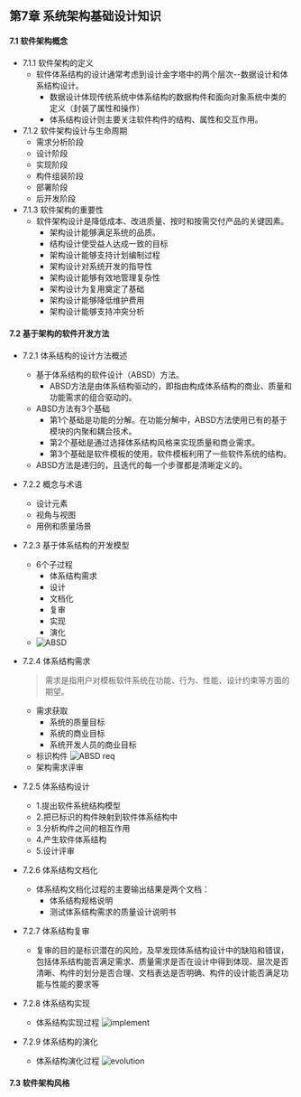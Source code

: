 ## 第7章 系统架构基础设计知识
#### 7.1 软件架构概念
- 7.1.1 软件架构的定义
	- 软件体系结构的设计通常考虑到设计金字塔中的两个层次--数据设计和体系结构设计。
		- 数据设计体现传统系统中体系结构的数据构件和面向对象系统中类的定义（封装了属性和操作）
		- 体系结构设计则主要关注软件构件的结构、属性和交互作用。
- 7.1.2 软件架构设计与生命周期
	- 需求分析阶段
	- 设计阶段
	- 实现阶段
	- 构件组装阶段
	- 部署阶段
	- 后开发阶段
- 7.1.3 软件架构的重要性
	- 软件架构设计是降低成本、改进质量、按时和按需交付产品的关键因素。
		- 架构设计能够满足系统的品质。
		- 结构设计使受益人达成一致的目标
		- 架构设计能够支持计划编制过程
		- 架构设计对系统开发的指导性
		- 架构设计能够有效地管理复杂性
		- 架构设计为复用奠定了基础
		- 架构设计能够降低维护费用
		- 架构设计能够支持冲突分析
#### 7.2 基于架构的软件开发方法
- 7.2.1 体系结构的设计方法概述
	- 基于体系结构的软件设计（ABSD）方法。
		- ABSD方法是由体系结构驱动的，即指由构成体系结构的商业、质量和功能需求的组合驱动的。
	- ABSD方法有3个基础
		- 第1个基础是功能的分解。在功能分解中，ABSD方法使用已有的基于模块的内聚和耦合技术。
		- 第2个基础是通过选择体系结构风格来实现质量和商业需求。
		- 第3个基础是软件模板的使用，软件模板利用了一些软件系统的结构。
	- ABSD方法是递归的，且迭代的每一个步骤都是清晰定义的。
- 7.2.2 概念与术语
	- 设计元素
	- 视角与视图
	- 用例和质量场景
- 7.2.3 基于体系结构的开发模型
	- 6个子过程
		- 体系结构需求
		- 设计
		- 文档化
		- 复审
		- 实现
		- 演化
	- ![ABSD](ABSD.jpg)
- 7.2.4 体系结构需求
	> 需求是指用户对模板软件系统在功能、行为、性能、设计约束等方面的期望。

	- 需求获取
		- 系统的质量目标
		- 系统的商业目标
		- 系统开发人员的商业目标
	- 标识构件
	![ABSD req](ABSD-req.png)
	- 架构需求评审
- 7.2.5 体系结构设计
	- 1.提出软件系统结构模型
	- 2.把已标识的构件映射到软件体系结构中
	- 3.分析构件之间的相互作用
	- 4.产生软件体系结构
	- 5.设计评审
- 7.2.6 体系结构文档化
	- 体系结构文档化过程的主要输出结果是两个文档：
		- 体系结构规格说明
		- 测试体系结构需求的质量设计说明书
- 7.2.7 体系结构复审
	- 复审的目的是标识潜在的风险，及早发现体系结构设计中的缺陷和错误，包括体系结构能否满足需求、质量需求是否在设计中得到体现、层次是否清晰、构件的划分是否合理、文档表达是否明确、构件的设计能否满足功能与性能的要求等
- 7.2.8 体系结构实现
	- 体系结构实现过程
	![implement](implement.png)
- 7.2.9 体系结构的演化
	- 体系结构演化过程
	![evolution](evolution.png)
#### 7.3 软件架构风格